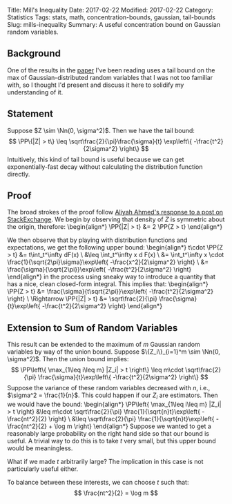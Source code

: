 Title: Mill's Inequality
Date: 2017-02-22
Modified: 2017-02-22
Category: Statistics
Tags: stats, math, concentration-bounds, gaussian, tail-bounds
Slug: mills-inequality
Summary: A useful concentration bound on Gaussian random variables.
<div style="display:none">
    $$
    \newcommand{\norm}[1]{\left\lVert#1\right\rVert}
    \newcommand{\one}{\mathbf{1}}
    \newcommand{\RR}{\mathbf{R}}
    \newcommand{\DD}{\mathbf{D}}
    \newcommand{\PP}{\mathbf{P}}
    \newcommand{\EE}{\mathbf{E}}
    \newcommand{\XX}{\mathbf{X}}
    \newcommand{\Nn}{\mathcal{N}}
    \newcommand{\Gg}{\mathcal{G}}
    \newcommand{\la}{\langle}
    \newcommand{\ra}{\rangle}
    \DeclareMathOperator{\var}{var}
    \DeclareMathOperator{\diag}{diag}
    \DeclareMathOperator{\cov}{cov}
    $$
</div>

## Background
One of the results in the [paper](https://arxiv.org/abs/1309.6024) I've been
reading uses a tail bound on the max of Gaussian-distributed random variables
that I was not too familiar with, so I thought I'd present and discuss it here
to solidify my understanding of it.  

## Statement
Suppose $Z \sim \Nn(0, \sigma^2)$.  Then we have the tail bound:
$$
\PP\{|Z| > t\} \leq \sqrt\frac{2}{\pi}\frac{\sigma}{t} \exp\left\{
-\frac{t^2}{2\sigma^2}
\right\}
$$
Intuitively, this kind of tail bound is useful because we can get
exponentially-fast decay without calculating the distribution function
directly.

## Proof
The broad strokes of the proof follow [Aliyah Ahmed's response to a post
on StackExchange](http://math.stackexchange.com/questions/723041/).  We begin
by observing that density of $Z$ is symmetric about the origin, therefore:
\begin{align*}
\PP\{|Z| > t\}
&=  2 \PP\{Z > t\}
\end{align*}

We then observe that by playing with distribution functions and expectations,
we get the following upper bound:
\begin{align*}
t\cdot \PP\{Z > t\}
&= t\int_t^\infty dF(x)  \\
&\leq  \int_t^\infty x d F(x)  \\
&=  \int_t^\infty x \cdot \frac{1}{\sqrt{2\pi}\sigma}\exp\left\{
-\frac{x^2}{2\sigma^2}
\right\}    \\
&=  \frac{\sigma}{\sqrt{2\pi}}\exp\left\{
-\frac{t^2}{2\sigma^2}
\right\}
\end{align*}
in the process using sneaky way to introduce a quantity that has a nice, clean
closed-form integral.  This implies that:
\begin{align*}
\PP\{Z > t\}
&=  \frac{\sigma}{t\sqrt{2\pi}}\exp\left\{
-\frac{t^2}{2\sigma^2}
\right\}    \\
\Rightarrow
\PP\{|Z| > t\}
&=  \sqrt\frac{2}{\pi} \frac{\sigma}{t}\exp\left\{
-\frac{t^2}{2\sigma^2}
\right\}
\end{align*}


## Extension to Sum of Random Variables
This result can be extended to the maximum of $m$ Gaussian random variables
by way of the union bound.  Suppose $\{Z_i\}_{i=1}^m \sim \Nn(0, \sigma^2)$.
Then the union bound implies:
$$
\PP\left\{
\max_{1\leq i\leq m} |Z_i| > t
\right\} \leq m\cdot \sqrt\frac{2}{\pi} \frac{\sigma}{t}\exp\left\{
-\frac{t^2}{2\sigma^2}
\right\}
$$
Suppose the variance of these random variables decreased with $n$, i.e.,
$\sigma^2 = \frac{1}{n}$.  This could happen if our $Z_i$ are estimators.
Then we would have the bound:
\begin{align*}
\PP\left\{
\max_{1\leq i\leq m} |Z_i| > t
\right\}
&\leq m\cdot \sqrt\frac{2}{\pi} \frac{1}{\sqrt{n}t}\exp\left\{
-\frac{nt^2}{2}
\right\}    \\
&\leq \sqrt\frac{2}{\pi} \frac{1}{\sqrt{n}t}\exp\left\{
-\frac{nt^2}{2} + \log m
\right\}
\end{align*}
Suppose we wanted to get a reasonably large probability on the right hand
side so that our bound is useful.  A trivial way to do this is to take
$t$ very small, but this upper bound would be meaningless.

What if we made $t$ arbitrarily large?  The implication in this case is not
particularly useful either.

To balance between these interests, we can choose $t$ such that:
$$
\frac{nt^2}{2} = \log m
$$
